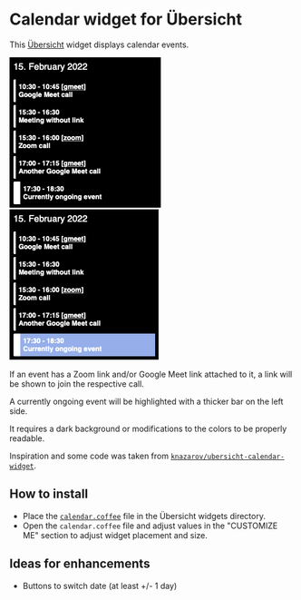 # Calendar widget for Übersicht

This [Übersicht](http://tracesof.net/uebersicht/) widget displays calendar events.

![Example without hover](example.png "Example without hover")
![Example with hover](example-hover.png "Example with hover")

If an event has a Zoom link and/or Google Meet link attached to it, a link will be shown to join the respective call.

A currently ongoing event will be highlighted with a thicker bar on the left side.

It requires a dark background or modifications to the colors to be properly readable.

Inspiration and some code was taken from [`knazarov/ubersicht-calendar-widget`](https://github.com/knazarov/ubersicht-calendar-widget).

## How to install

- Place the [`calendar.coffee`](calendar.coffee) file in the Übersicht widgets directory.
- Open the `calendar.coffee` file and adjust values in the "CUSTOMIZE ME" section to adjust widget placement and size.

## Ideas for enhancements

- Buttons to switch date (at least +/- 1 day)
